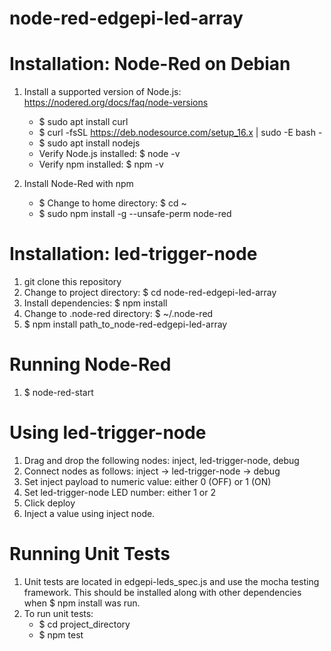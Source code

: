 # node-red-edgepi-led-array

# Installation: Node-Red on Debian
1. Install a supported version of Node.js: https://nodered.org/docs/faq/node-versions
    * $ sudo apt install curl
    * $ curl -fsSL https://deb.nodesource.com/setup_16.x | sudo -E bash -
    * $ sudo apt install nodejs
    * Verify Node.js installed: $ node -v
    * Verify npm installed: $ npm -v

2. Install Node-Red with npm
    * $ Change to home directory: $ cd ~
    * $ sudo npm install -g --unsafe-perm node-red

# Installation: led-trigger-node
1. git clone this repository
2. Change to project directory: $ cd node-red-edgepi-led-array
3. Install dependencies: $ npm install
4. Change to .node-red directory: $ ~/.node-red
5. $ npm install path_to_node-red-edgepi-led-array

# Running Node-Red
1. $ node-red-start

# Using led-trigger-node
1. Drag and drop the following nodes: inject, led-trigger-node, debug
2. Connect nodes as follows: inject -> led-trigger-node -> debug
3. Set inject payload to numeric value: either 0 (OFF) or 1 (ON)
4. Set led-trigger-node LED number: either 1 or 2
5. Click deploy
6. Inject a value using inject node.

# Running Unit Tests
1. Unit tests are located in edgepi-leds_spec.js and use the mocha testing framework. This should be installed along with other dependencies when $ npm install was run.
2. To run unit tests: 
    * $ cd project_directory
    * $ npm test
